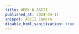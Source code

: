 ```yaml
---
title: WEEK 6 ASCII
published_at: 2024-04-17
snippet: ASCII Camera
disable_html_sanitization: true
---
```


<div id="ascii_div"></div>

<script type="module">

    // wait for navigator media to happen then execute the code
    // get camera stream, with options
   const stream = await navigator.mediaDevices.getUserMedia ({ 

    // no audio
      audio: false,
    // allow visual
      video: true,
    // 
      facingMode: `user`,
   })

    // get video track
   const videoTracks = await stream.getVideoTracks ()
   console.log (`Using video device: ${ videoTracks[0].label }`)
    
    // make video html element
   const video = document.createElement (`video`)

    //assign stream to video source
   video.srcObject = stream
   await video.play ()

    // make canvas html element
   const cnv = document.createElement (`canvas`)

   // small size
   cnv.width  = 64
   // with aspect ratio from video html element
   cnv.height = cnv.width * video.videoHeight / video.videoWidth

    // grab the ascii from DOM
   const div = document.getElementById (`ascii_div`)

    // get font to be monospace
  div.style.fontFamily = `monospace`
    //center aligned
  div.style.textAlign = `center`

    // get canvas context
   const ctx = cnv.getContext (`2d`)

    // different characters for the input
    //string of characters from darkest to lightess
    const chars = "⠿⠾⠽⠼⠼⠼⠹⠸⠷⠶⠵⠴⠴⠲⠱⠰⠯⠮⠭⠬⠄⠃⠂⠁⠀"
    // const chars = "mwpqhsaekodcli."

    //getting a function for animation
   const draw_frame = async () => {

    // flipping the image around -> mirror/webcame
    //transformation save point
      ctx.save ()
      // flip horizontally
      ctx.scale (-1, 1)
      // draw image from video onto wrong side
      ctx.drawImage (video, -cnv.width, 0, cnv.width, cnv.height)
      //flip it back
      ctx.restore ()

    // get pixel data
      const pixels = await ctx.getImageData (0, 0, cnv.width, cnv.height).data
    //start empty string
      let ascii_img = ``

    // getting data to transform into the ascii
    // skipping each second line becuz characters are taller than a pixel
      for (let y = 0; y < cnv.height; y += 2) {
         for (let x = 0; x < cnv.width; x++) {
              // get pixel position
            const i = (y * cnv.width + x) * 4 // each pixel has 4 position (rgba)

              // get rgb value
            const r = pixels[i]
            const g = pixels[i + 1]
            const b = pixels[i + 2]

              // calculate brightness
            const br = (r * g * b / 16581375) ** 0.1

              // use brightness to select character
            const char_i = Math.floor (br * chars.length)

              // add character to ascii string
            ascii_img += chars[char_i]
         }

         // shifting the character into a new line
         ascii_img += `\n`
      }

      div.innerText = ascii_img

      requestAnimationFrame (draw_frame)
   }

   draw_frame ()
</script>
